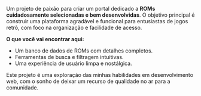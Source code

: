 Um projeto de paixão para criar um portal dedicado a **ROMs cuidadosamente selecionadas e bem desenvolvidas**. O objetivo principal é construir uma plataforma agradável e funcional para entusiastas de jogos retrô, com foco na organização e facilidade de acesso.

**O que você vai encontrar aqui:**
* Um banco de dados de ROMs com detalhes completos.
* Ferramentas de busca e filtragem intuitivas.
* Uma experiência de usuário limpa e nostálgica.

Este projeto é uma exploração das minhas habilidades em desenvolvimento web, com o sonho de deixar um recurso de qualidade no ar para a comunidade.
